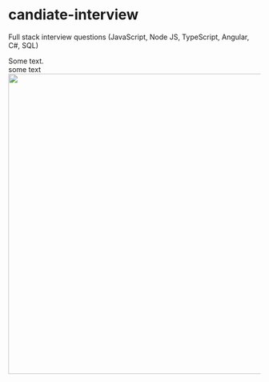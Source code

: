 # candiate-interview
Full stack interview questions (JavaScript, Node JS, TypeScript, Angular, C#, SQL)


<div class="row">
  <div class="col-md-8" markdown="1">
  Some text.
  </div>
  <div class="col-md-4" markdown="1">
  some text
  <img height="600px" class="center-block" src="../img/folder/blah.jpg">
  </div>
</div>
